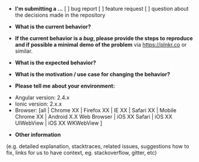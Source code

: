 * **I'm submitting a ...**
[ ] bug report
[ ] feature request
[ ] question about the decisions made in the repository

* **What is the current behavior?**



* **If the current behavior is a *bug*, please provide the steps to reproduce and if possible a minimal demo of the problem** via https://plnkr.co or similar.



* **What is the expected behavior?**



* **What is the motivation / use case for changing the behavior?**



* **Please tell me about your environment:**

- Angular version: 2.4.x
- Ionic version: 2.x.x
- Browser: [all | Chrome XX | Firefox XX | IE XX | Safari XX | Mobile Chrome XX | Android X.X Web Browser | iOS XX Safari | iOS XX UIWebView | iOS XX WKWebView ]

* **Other information** 

(e.g. detailed explanation, stacktraces, related issues, suggestions how to fix, links for us to have context, eg. stackoverflow, gitter, etc)

